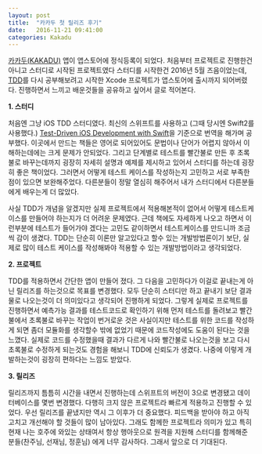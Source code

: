 ```yaml
---
layout: post
title:  "카카두 첫 릴리즈 후기"
date:   2016-11-21 09:41:00
categories: Kakadu
---
```


[카카두(KAKADU)](https://itunes.apple.com/app/id1123429371) 앱이 앱스토어에 정식등록이 되었다. 처음부터 프로젝트로 진행한건 아니고 스터디로 시작된 프로젝트였다 스터디를 시작한건 2016년 5월 즈음이었는데, [TDD](https://en.wikipedia.org/wiki/Test-driven_development)를 다시 공부해보려고 시작한 Xcode 프로젝트가 앱스토어에 출시까지 되어버렸다. 진행하면서 느끼고 배운것들을 공유하고 싶어서 글로 적어본다.

 **1. 스터디**

  처음엔 그냥 iOS TDD 스터디였다. 최신의 스위프트를 사용하고 (그때 당시엔 Swift2를 사용했다.) [Test-Driven iOS Development with Swift](https://www.packtpub.com/application-development/test-driven-ios-development-swift)을 기준으로 번역을 해가며 공부했다. 이곳에서 만드는 책들은 영어로 되어있어도 문법이나 단어가 어렵지 않아서 이해하는데에는 크게 문제가 안되었다. 그리고 단계별로 테스트를 빨간불로 만든 후 초록불로 바꾸는데까지 굉장히 자세히 설명과 예제를 제시하고 있어서 스터디를 하는데 굉장히 좋은 책이었다. 그러면서 어떻게 테스트 케이스를 작성하는지 고민하고 서로 부족한 점이 있으면 보완해주었다. 다른분들이 정말 열심히 해주어서 내가 스터디에서 다른분들에게 배우는게 더 많았다. 

  사실 TDD가 개념을 알겠지만 실제 프로젝트에서 적용해본적이 없어서 어떻게 테스트케이스를 만들어야 하는지가 더 어려운 문제였다. 근데 책에도 자세하게 나오고 하면서 이런부분에 테스트가 들어가야 겠다는 고민도 같이하면서 테스트케이스를 만드니까 조금씩 감이 생겼다. TDD는 단순히 이론만 알고있다고 할수 있는 개발방법론이기 보단, 실제로 많이 테스트 케이스를 작성해봐야 적용할 수 있는 개발방법이라고 생각되었다.

**2. 프로젝트**

  TDD를 적용하면서 간단한 앱이 만들어 졌다. 그 다음을 고민하다가 이걸로 끝내는게 아닌 릴리즈를 하는것으로 목표를 변경했다. 모두 단순히 스터디만 하고 끝내기 보단 결과물로 나오는것이 더 의미있다고 생각되어 진행하게 되었다. 그렇게 실제로 프로젝트를 진행하면서 예측가능 결과를 테스트코드로 확인하기 위해 먼저 테스트를 돌려보고 빨간불에서 초록불로 바꾸는 작업이 번거로운 것은 사실이지만 테스트를 위한 코드를 작성하게 되면 좀더 모듈화를 생각할수 밖에 없었기 때문에 코드작성에도 도움이 된다는 것을 느꼈다. 실제로 코드를 수정했을때 결과가 다르게 나와 빨간불로 나오는것을 보고 다시 초록불로 수정하게 되는것도 경험을 해보니 TDD에 신뢰도가 생겼다. 나중에 이렇게 개발하는것이 굉장히 편하다는 느낌도 받았다.

**3. 릴리즈**

  릴리즈까지 틈틈히 시간을 내면서 진행하는데 스위프트의 버전이 3으로 변경됐고 데이터베이스를 몇번 변경했다. 다행히 크지 않은 프로젝트라 빠르게 적용하고 진행할 수 있었다. 우선 릴리즈를 끝냈지만 역시 그 이후가 더 중요했다. 피드백을 받아야 하고 아직 고치고 개선해야 할 것들이 많이 남아있다. 그래도 함께한 프로젝트라 의미가 있고 특히 현재 나는 호주에 와있는 상태여서 항상 행아웃으로 원격을 지원해 스터디를 함께해준 분들(찬주님, 선재님, 정훈님) 에게 너무 감사하다. 그래서 앞으로 더 기대된다.

